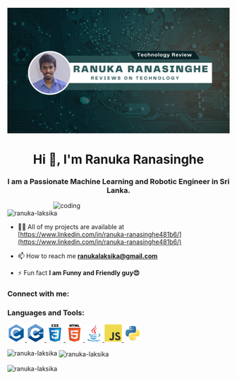 ![logo](https://github.com/ranuka-laksika/ranuka-laksika/blob/main/Channel_Profile.png?raw=true)
<h1 align="center">Hi 👋, I'm Ranuka Ranasinghe</h1>
<h3 align="center">I am a Passionate Machine Learning and Robotic Engineer in Sri Lanka.</h3>

<img align="right" alt="coding" width="400" src="https://th.bing.com/th/id/R.666f1c8cc46426f8a7f7f0cae9ca9bc4?rik=QkRuo19FjiS53g&riu=http%3a%2f%2fmedia-s3-us-east-1.ceros.com%2faspencore%2fimages%2f2019%2f01%2f04%2feba390aab3b0e636eeb47861adc1d520%2frobot-waving.gif&ehk=Qr9IkH6taeLPgRYNnmi5lsOSQxvK1eCRffKEd6v%2fRVE%3d&risl=&pid=ImgRaw&r=0">

<p align="left"> <img src="https://komarev.com/ghpvc/?username=ranuka-laksika&label=Profile%20views&color=0e75b6&style=flat" alt="ranuka-laksika" /> </p>

- 👨‍💻 All of my projects are available at [https://www.linkedin.com/in/ranuka-ranasinghe481b6/](https://www.linkedin.com/in/ranuka-ranasinghe481b6/)

- 📫 How to reach me **ranukalaksika@gmail.com**

- ⚡ Fun fact **I am Funny and Friendly guy😍**

<h3 align="left">Connect with me:</h3>
<p align="left">
</p>

<h3 align="left">Languages and Tools:</h3>
<p align="left"> <a href="https://www.cprogramming.com/" target="_blank" rel="noreferrer"> <img src="https://raw.githubusercontent.com/devicons/devicon/master/icons/c/c-original.svg" alt="c" width="40" height="40"/> </a> <a href="https://www.w3schools.com/cpp/" target="_blank" rel="noreferrer"> <img src="https://raw.githubusercontent.com/devicons/devicon/master/icons/cplusplus/cplusplus-original.svg" alt="cplusplus" width="40" height="40"/> </a> <a href="https://www.w3schools.com/css/" target="_blank" rel="noreferrer"> <img src="https://raw.githubusercontent.com/devicons/devicon/master/icons/css3/css3-original-wordmark.svg" alt="css3" width="40" height="40"/> </a> <a href="https://www.w3.org/html/" target="_blank" rel="noreferrer"> <img src="https://raw.githubusercontent.com/devicons/devicon/master/icons/html5/html5-original-wordmark.svg" alt="html5" width="40" height="40"/> </a> <a href="https://www.java.com" target="_blank" rel="noreferrer"> <img src="https://raw.githubusercontent.com/devicons/devicon/master/icons/java/java-original.svg" alt="java" width="40" height="40"/> </a> <a href="https://developer.mozilla.org/en-US/docs/Web/JavaScript" target="_blank" rel="noreferrer"> <img src="https://raw.githubusercontent.com/devicons/devicon/master/icons/javascript/javascript-original.svg" alt="javascript" width="40" height="40"/> </a> <a href="https://www.python.org" target="_blank" rel="noreferrer"> <img src="https://raw.githubusercontent.com/devicons/devicon/master/icons/python/python-original.svg" alt="python" width="40" height="40"/> </a> </p>

<p><img align="left" src="https://github-readme-stats.vercel.app/api/top-langs?username=ranuka-laksika&show_icons=true&locale=en&layout=compact" alt="ranuka-laksika" /></p>

<p>&nbsp;<img align="center" src="https://github-readme-stats.vercel.app/api?username=ranuka-laksika&show_icons=true&locale=en" alt="ranuka-laksika" /></p>

<p><img align="center" src="https://github-readme-streak-stats.herokuapp.com/?user=ranuka-laksika&" alt="ranuka-laksika" /></p>

